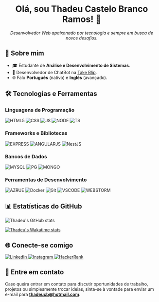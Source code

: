 <h1 align="center">Olá, sou Thadeu Castelo Branco Ramos! 👋</h1>
<p align="center">
  <em>Desenvolvedor Web apaixonado por tecnologia e sempre em busca de novos desafios.</em>
</p>

## 🚀 Sobre mim

- 🎓 Estudante de **Análise e Desenvolvimento de Sistemas**.
- 💼 Desenvolvedor de ChatBot na [Take Blip](https://www.take.net/).
- 🌐 Falo **Português** (nativo) e **Inglês** (avançado).

## 🛠️ Tecnologias e Ferramentas

### Linguagens de Programação
![HTML5](https://img.shields.io/badge/HTML-239120?style=for-the-badge&logo=html5&logoColor=white)
![CSS](https://img.shields.io/badge/CSS-239120?&style=for-the-badge&logo=css3&logoColor=white)
![JS](https://img.shields.io/badge/JavaScript-F7DF1E?style=for-the-badge&logo=javascript&logoColor=black)
![NODE](https://img.shields.io/badge/Node.js-43853D?style=for-the-badge&logo=node.js&logoColor=white)
![TS](https://img.shields.io/badge/TypeScript-007ACC?style=for-the-badge&logo=typescript&logoColor=white)

### Frameworks e Bibliotecas
![EXPRESS](https://img.shields.io/badge/Express.js-404D59?style=for-the-badge)
![ANGULARJS](https://img.shields.io/badge/AngularJS-E23237?style=for-the-badge&logo=angularjs&logoColor=white)
![NestJS](https://img.shields.io/badge/-NestJS-E0234E?style=for-the-badge&logo=nestjs&logoColor=white)

### Bancos de Dados
![MYSQL](https://img.shields.io/badge/MySQL-00000F?style=for-the-badge&logo=mysql&logoColor=white)
![PG](https://img.shields.io/badge/PostgreSQL-316192?style=for-the-badge&logo=postgresql&logoColor=white)
![MONGO](https://img.shields.io/badge/MongoDB-4EA94B?style=for-the-badge&logo=mongodb&logoColor=white)

### Ferramentas de Desenvolvimento
![AZRUE](https://img.shields.io/badge/Microsoft_Azure-0089D6?style=for-the-badge&logo=microsoft-azure&logoColor=white)
![Docker](https://img.shields.io/badge/-Docker-2496ED?style=for-the-badge&logo=docker&logoColor=white)
![Git](https://img.shields.io/badge/-Git-F05032?style=for-the-badge&logo=git&logoColor=white)
![VSCODE](https://img.shields.io/badge/Visual_Studio_Code-0078D4?style=for-the-badge&logo=visual%20studio%20code&logoColor=white)
![WEBSTORM](https://img.shields.io/badge/WebStorm-000000?style=for-the-badge&logo=WebStorm&logoColor=white)

## 📊 Estatísticas do GitHub

![Thadeu's GitHub stats](https://github-readme-stats.vercel.app/api?username=thadeucbr&show_icons=true&theme=radical)

[![Thadeu's Wakatime stats](https://github-readme-stats.vercel.app/api/wakatime?username=thadeucbr)](https://github.com/anuraghazra/github-readme-stats)

## 🌐 Conecte-se comigo

<a href="https://linkedin.com/in/thadeucbr" target="_blank">
  <img alt="LinkedIn" src="https://img.shields.io/badge/-LinkedIn-0A66C2?style=flat-square&logo=linkedin&logoColor=white">
</a>
<a href="https://instagram.com/thadeucbr" target="_blank">
  <img alt="Instagram" src="https://img.shields.io/badge/-Instagram-E4405F?style=flat-square&logo=instagram&logoColor=white">
</a>
<a href="https://www.hackerrank.com/thadeucbr" target="_blank">
  <img alt="HackerRank" src="https://img.shields.io/badge/-HackerRank-2EC866?style=flat-square&logo=hackerrank&logoColor=white">
</a>

## 📧 Entre em contato

Caso queira entrar em contato para discutir oportunidades de trabalho, projetos ou simplesmente trocar ideias, sinta-se à vontade para enviar um e-mail para **thadeucb@hotmail.com**.
